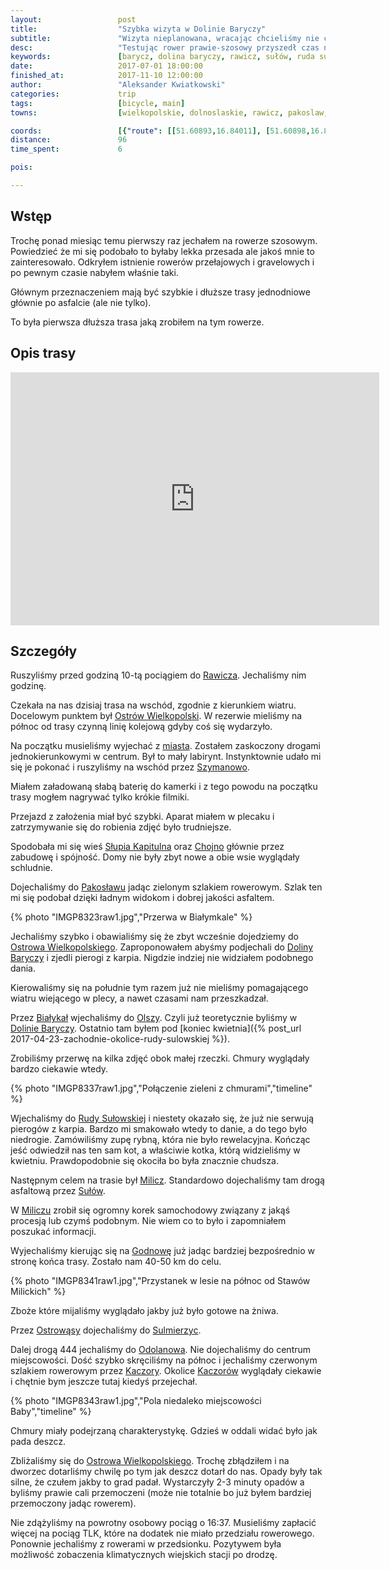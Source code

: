 ```yaml
---
layout:                 post
title:                  "Szybka wizyta w Dolinie Baryczy"
subtitle:               "Wizyta nieplanowana, wracając chcieliśmy nie czekać na pociąg, a się na niego ostatecznie spóźniliśmy"
desc:                   "Testując rower prawie-szosowy przyszedł czas na wybranie dłuższej trasy. Jest to opis szybkiego przejazdu z Rawicza na wschód gdzie przy okazji znaleźliśmy się w Dolinie Baryczy."
keywords:               [barycz, dolina baryczy, rawicz, sułów, ruda sułowska, stawy, milicz, sulmierzyce, chmury, ostrów wielkopolski]
date:                   2017-07-01 18:00:00
finished_at:            2017-11-10 12:00:00
author:                 "Aleksander Kwiatkowski"
categories:             trip
tags:                   [bicycle, main]
towns:                  [wielkopolskie, dolnoslaskie, rawicz, pakoslaw, milicz, cieszkow, sulmierzyce, odolanow, ostrow_wielkopolski]

coords:                 [{"route": [[51.60893,16.84011], [51.60898,16.86552], [51.60482,16.89702], [51.60930,16.94869], [51.60557,16.97143], [51.62561,17.01040], [51.61911,17.02859], [51.61799,17.05040], [51.61095,17.05872], [51.60077,17.06061], [51.58414,17.05194], [51.54540,17.05572], [51.54134,17.06370], [51.52169,17.08069], [51.51128,17.11237], [51.51352,17.12352], [51.50300,17.16798], [51.50540,17.19742], [51.53056,17.23888], [51.52794,17.27072], [51.53985,17.26823], [51.56285,17.32548], [51.56290,17.33887], [51.57160,17.36539], [51.57373,17.40900], [51.57272,17.43131], [51.59256,17.46453], [51.60994,17.50985], [51.60584,17.53131], [51.60408,17.56813], [51.58771,17.64812], [51.58040,17.66503], [51.59144,17.66194], [51.59192,17.67233], [51.61586,17.67439], [51.62939,17.66846], [51.63642,17.69893], [51.63951,17.75944], [51.64452,17.80777], [51.64926,17.80579]], "type": "bicycle"}]
distance:               96
time_spent:             6

pois:

---
```


[wiki-rawicz]: https://pl.wikipedia.org/wiki/Rawicz
[wiki-ostrow-wielkopolski]: https://pl.wikipedia.org/wiki/Ostr%C3%B3w_Wielkopolski
[wiki-szymanowo]: https://pl.wikipedia.org/wiki/Szymanowo_(powiat_rawicki)
[wiki-slupia-kapitulna]: https://pl.wikipedia.org/wiki/S%C5%82upia_Kapitulna
[wiki-chojno]: https://pl.wikipedia.org/wiki/Chojno_(powiat_rawicki)
[wiki-pakoslaw]: https://pl.wikipedia.org/wiki/Pakos%C5%82aw_(powiat_rawicki)
[wiki-dolina-baryczy]: https://pl.wikipedia.org/wiki/Barycz_(rzeka)
[wiki-bialykal]: https://pl.wikipedia.org/wiki/Bia%C5%82yka%C5%82
[wiki-olsza]: https://pl.wikipedia.org/wiki/Olsza_(wojew%C3%B3dztwo_dolno%C5%9Bl%C4%85skie)
[wiki-ruda-sulowska]: https://pl.wikipedia.org/wiki/Ruda_Su%C5%82owska
[wiki-milicz]: https://pl.wikipedia.org/wiki/Milicz
[wiki-sulow]: https://pl.wikipedia.org/wiki/Su%C5%82%C3%B3w_(wie%C5%9B_w_wojew%C3%B3dztwie_dolno%C5%9Bl%C4%85skim)
[wiki-godnowa]: https://pl.wikipedia.org/wiki/Godnowa
[wiki-ostrowasy]: https://pl.wikipedia.org/wiki/Ostrow%C4%85sy_(wojew%C3%B3dztwo_dolno%C5%9Bl%C4%85skie)
[wiki-sulmierzyce]: https://pl.wikipedia.org/wiki/Sulmierzyce
[wiki-odolanow]: https://pl.wikipedia.org/wiki/Odolan%C3%B3w
[wiki-kaczory]: https://pl.wikipedia.org/wiki/Kaczory_(powiat_ostrowski)


Wstęp
-----

Trochę ponad miesiąc temu pierwszy raz jechałem na rowerze szosowym. Powiedzieć
że mi się podobało to byłaby lekka przesada ale jakoś mnie to zainteresowało.
Odkryłem istnienie rowerów przełajowych i gravelowych i po pewnym czasie
nabyłem właśnie taki.

Głównym przeznaczeniem mają być szybkie i dłuższe trasy jednodniowe głównie
po asfalcie (ale nie tylko).

To była pierwsza dłuższa trasa jaką zrobiłem na tym rowerze.

Opis trasy
----------

<iframe height='405' width='590' frameborder='0' allowtransparency='true' scrolling='no' src='https://www.strava.com/activities/1062687715/embed/c0b3f32c580b9bbd64e0ae1d69684ae0bf98c419'></iframe>

Szczegóły
---------

Ruszyliśmy przed godziną 10-tą pociągiem do [Rawicza][wiki-rawicz].
Jechaliśmy nim godzinę.

Czekała na nas dzisiaj trasa na wschód, zgodnie z kierunkiem wiatru.
Docelowym punktem był [Ostrów Wielkopolski][wiki-ostrow-wielkopolski].
W rezerwie mieliśmy na północ od trasy czynną linię kolejową gdyby
coś się wydarzyło.

Na początku musieliśmy wyjechać z [miasta][wiki-rawicz]. Zostałem zaskoczony
drogami jednokierunkowymi w centrum. Był to mały labirynt.
Instynktownie udało mi się
je pokonać i ruszyliśmy na wschód przez [Szymanowo][wiki-szymanowo].

Miałem załadowaną słabą baterię do kamerki i z tego powodu na początku trasy
mogłem nagrywać tylko krókie filmiki.

Przejazd z założenia miał być szybki. Aparat miałem w plecaku i
zatrzymywanie się do robienia zdjęć było trudniejsze.

Spodobała mi się wieś [Słupia Kapitulna][wiki-slupia-kapitulna] oraz
[Chojno][wiki-chojno] głównie przez zabudowę i spójność. Domy nie były
zbyt nowe a obie wsie wyglądały schludnie.

Dojechaliśmy do [Pakosławu][wiki-pakoslaw] jadąc zielonym szlakiem rowerowym.
Szlak ten mi się podobał dzięki ładnym widokom i dobrej jakości asfaltem.

{% photo "IMGP8323raw1.jpg","Przerwa w Białymkale" %}

Jechaliśmy szybko i obawialiśmy się że zbyt wcześnie dojedziemy do
[Ostrowa Wielkopolskiego][wiki-ostrow-wielkopolski]. Zaproponowałem abyśmy
podjechali do [Doliny Baryczy][wiki-dolina-baryczy] i zjedli pierogi z karpia.
Nigdzie indziej nie widziałem podobnego dania.

Kierowaliśmy się na południe tym razem już nie mieliśmy pomagającego wiatru
wiejącego w plecy, a nawet czasami nam przeszkadzał.

Przez [Białykał][wiki-bialykal] wjechaliśmy do [Olszy][wiki-olsza].
Czyli już teoretycznie byliśmy w [Dolinie Baryczy][wiki-dolina-baryczy].
Ostatnio tam byłem pod
[koniec kwietnia]({% post_url 2017-04-23-zachodnie-okolice-rudy-sulowskiej %}).

Zrobiliśmy przerwę na kilka zdjęć obok małej rzeczki. Chmury wyglądały bardzo
ciekawie wtedy.

{% photo "IMGP8337raw1.jpg","Połączenie zieleni z chmurami","timeline" %}

Wjechaliśmy do [Rudy Sułowskiej][wiki-ruda-sulowska] i niestety okazało się,
że już nie serwują pierogów z karpia. Bardzo mi smakowało wtedy to danie, a do tego
było niedrogie. Zamówiliśmy zupę rybną, która nie było rewelacyjna.
Kończąc jeść odwiedził nas ten sam kot, a właściwie kotka,
którą widzieliśmy w kwietniu. Prawdopodobnie się okociła bo była znacznie
chudsza.

Następnym celem na trasie był [Milicz][wiki-milicz]. Standardowo dojechaliśmy
tam drogą asfaltową przez [Sułów][wiki-sulow].

W [Miliczu][wiki-milicz] zrobił się ogromny korek samochodowy związany z
jakąś procesją lub czymś podobnym. Nie wiem co to było i zapomniałem
poszukać informacji.

Wyjechaliśmy kierując się na [Godnowę][wiki-godnowa] już jadąc bardziej
bezpośrednio w stronę końca trasy. Zostało nam 40-50 km do celu.

{% photo "IMGP8341raw1.jpg","Przystanek w lesie na północ od Stawów Milickich" %}

Zboże które mijaliśmy wyglądało jakby już było gotowe na żniwa.

Przez [Ostrowąsy][wiki-ostrowasy] dojechaliśmy do [Sulmierzyc][wiki-sulmierzyce].

Dalej drogą 444 jechaliśmy do [Odolanowa][wiki-odolanow]. Nie dojechaliśmy do
centrum miejscowości. Dość szybko skręciliśmy na północ i jechaliśmy czerwonym szlakiem
rowerowym przez [Kaczory][wiki-kaczory].
Okolice [Kaczorów][wiki-kaczory] wyglądały ciekawie i chętnie bym jeszcze tutaj
kiedyś przejechał.

{% photo "IMGP8343raw1.jpg","Pola niedaleko miejscowości Baby","timeline" %}

Chmury miały podejrzaną charakterystykę. Gdzieś w oddali widać było jak pada
deszcz.

Zbliżaliśmy się do [Ostrowa Wielkopolskiego][wiki-ostrow-wielkopolski].
Trochę zbłądziłem i na dworzec dotarliśmy chwilę po tym jak deszcz dotarł
do nas. Opady były tak silne, że czułem jakby to grad padał.
Wystarczyły 2-3
minuty opadów a byliśmy prawie cali przemoczeni
(może nie totalnie bo już byłem bardziej przemoczony jadąc rowerem).

Nie zdążyliśmy na powrotny osobowy pociąg o 16:37. Musieliśmy zapłacić więcej
na pociąg TLK, które na dodatek nie miało przedziału rowerowego.
Ponownie jechaliśmy z rowerami
w przedsionku. Pozytywem była możliwość zobaczenia klimatycznych
wiejskich stacji po drodzę.
